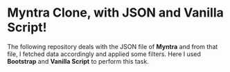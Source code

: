 # Myntra Clone, with JSON and Vanilla Script!

The following repository deals with the JSON file of **Myntra** and from that file, I fetched data accordingly and applied some filters.
Here I used **Bootstrap** and **Vanilla Script** to perform this task.

